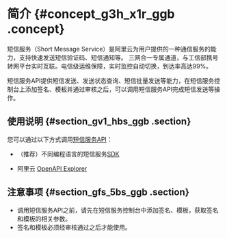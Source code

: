 # 简介 {#concept_g3h_x1r_ggb .concept}

短信服务（Short Message Service）是阿里云为用户提供的一种通信服务的能力，支持快速发送短信验证码、短信通知等。 三网合一专属通道，与工信部携号转网平台实时互联。电信级运维保障，实时监控自动切换，到达率高达99%。

短信服务API提供短信发送、发送状态查询、短信批量发送等能力，在短信服务控制台上添加签名、模板并通过审核之后，可以调用短信服务API完成短信发送等操作。

## 使用说明 {#section_gv1_hbs_ggb .section}

您可以通过以下方式调用[短信服务API](cn.zh-CN/API参考/API概览.md#)：

-   （推荐）不同编程语言的短信服务[SDK](../../../../cn.zh-CN/SDK参考（新版）/短信服务SDK简介.md)

-   阿里云 [OpenAPI Explorer](https://api.aliyun.com/new#/?product=Dysmsapi&api=SendSms)


## 注意事项 {#section_gfs_5bs_ggb .section}

-   调用短信服务API之前，请先在短信服务控制台中添加签名、模板，获取签名和模板的相关参数。
-   签名和模板必须经审核通过之后才能使用。

